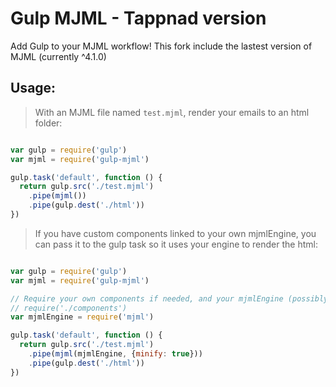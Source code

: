 
# Gulp MJML - Tappnad version

Add Gulp to your MJML workflow!
This fork include the lastest version of MJML (currently ^4.1.0)

## Usage:

> With an MJML file named `test.mjml`, render your emails to an html folder:

``` javascript

var gulp = require('gulp')
var mjml = require('gulp-mjml')

gulp.task('default', function () {
  return gulp.src('./test.mjml')
    .pipe(mjml())
    .pipe(gulp.dest('./html'))
})

```

> If you have custom components linked to your own mjmlEngine, you can pass it to the gulp task so it uses your engine to render the html:

``` javascript

var gulp = require('gulp')
var mjml = require('gulp-mjml')

// Require your own components if needed, and your mjmlEngine (possibly with options)
// require('./components')
var mjmlEngine = require('mjml')

gulp.task('default', function () {
  return gulp.src('./test.mjml')
    .pipe(mjml(mjmlEngine, {minify: true}))
    .pipe(gulp.dest('./html'))
})

```
